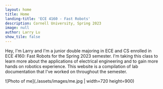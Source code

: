 ```yaml
---
layout: home
title: Home
landing-title: 'ECE 4160 - Fast Robots'
description: Cornell University, Spring 2023
image: null
author: Larry Lu
show_tile: false
---
```


Hey, I'm Larry and I'm a junior double majoring in ECE and CS enrolled in ECE 4160: Fast Robots for the Spring 2023 semester. I'm taking this class to learn more about the applications of electrical engineering and to gain more hands on robotics experience. This website is a compilation of lab documentation that I've worked on throughout the semester.

<div style="width:720px; height:900px">
![Photo of me](./assets/images/me.jpg | width=720 height=900)
</div>
